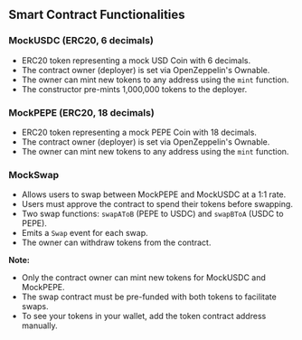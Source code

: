 ## Smart Contract Functionalities

### MockUSDC (ERC20, 6 decimals)

- ERC20 token representing a mock USD Coin with 6 decimals.
- The contract owner (deployer) is set via OpenZeppelin's Ownable.
- The owner can mint new tokens to any address using the `mint` function.
- The constructor pre-mints 1,000,000 tokens to the deployer.

### MockPEPE (ERC20, 18 decimals)

- ERC20 token representing a mock PEPE Coin with 18 decimals.
- The contract owner (deployer) is set via OpenZeppelin's Ownable.
- The owner can mint new tokens to any address using the `mint` function.

### MockSwap

- Allows users to swap between MockPEPE and MockUSDC at a 1:1 rate.
- Users must approve the contract to spend their tokens before swapping.
- Two swap functions: `swapAToB` (PEPE to USDC) and `swapBToA` (USDC to PEPE).
- Emits a `Swap` event for each swap.
- The owner can withdraw tokens from the contract.

**Note:**

- Only the contract owner can mint new tokens for MockUSDC and MockPEPE.
- The swap contract must be pre-funded with both tokens to facilitate swaps.
- To see your tokens in your wallet, add the token contract address manually.
